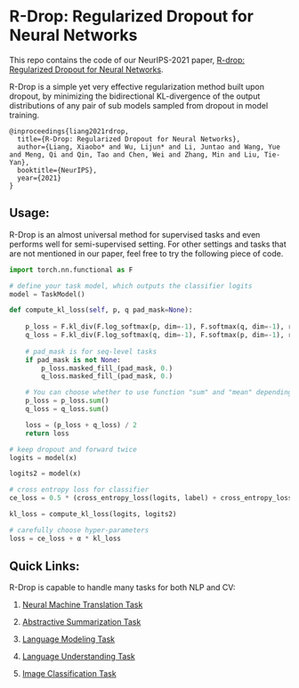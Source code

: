 # R-Drop: Regularized Dropout for Neural Networks

This repo contains the code of our NeurIPS-2021 paper, [R-drop: Regularized Dropout for Neural Networks](https://arxiv.org/abs/2106.14448). 

R-Drop is a simple yet very effective regularization method built upon dropout, by minimizing the bidirectional KL-divergence of the output distributions of any pair of sub models sampled from dropout in model training.

```
@inproceedings{liang2021rdrop,
  title={R-Drop: Regularized Dropout for Neural Networks},
  author={Liang, Xiaobo* and Wu, Lijun* and Li, Juntao and Wang, Yue and Meng, Qi and Qin, Tao and Chen, Wei and Zhang, Min and Liu, Tie-Yan},
  booktitle={NeurIPS},
  year={2021}
}
```

##  Usage:
R-Drop is an almost universal method for supervised tasks and even performs well for semi-supervised setting. 
For other settings and tasks that are not mentioned in our paper, feel free to try the following piece of code.

```python
import torch.nn.functional as F

# define your task model, which outputs the classifier logits
model = TaskModel()

def compute_kl_loss(self, p, q pad_mask=None):
    
    p_loss = F.kl_div(F.log_softmax(p, dim=-1), F.softmax(q, dim=-1), reduction='none')
    q_loss = F.kl_div(F.log_softmax(q, dim=-1), F.softmax(p, dim=-1), reduction='none')
    
    # pad_mask is for seq-level tasks
    if pad_mask is not None:
        p_loss.masked_fill_(pad_mask, 0.)
        q_loss.masked_fill_(pad_mask, 0.)

    # You can choose whether to use function "sum" and "mean" depending on your task
    p_loss = p_loss.sum()
    q_loss = q_loss.sum()

    loss = (p_loss + q_loss) / 2
    return loss

# keep dropout and forward twice
logits = model(x)

logits2 = model(x)

# cross entropy loss for classifier
ce_loss = 0.5 * (cross_entropy_loss(logits, label) + cross_entropy_loss(logits2, label))

kl_loss = compute_kl_loss(logits, logits2)

# carefully choose hyper-parameters
loss = ce_loss + α * kl_loss

```

## Quick Links:
R-Drop is capable to handle many tasks for both NLP and CV:

1. [Neural Machine Translation Task](fairseq_src/README.md)

2. [Abstractive Summarization Task](fairseq_src/README.md)

3. [Language Modeling Task](fairseq_src/README.md)

4. [Language Understanding Task](huggingface_transformer_src/README.md)

5. [Image Classification Task](vit_src/README.md)



